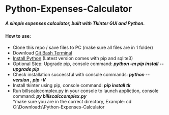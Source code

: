 # Python-Expenses-Calculator
##### A simple expenses calculator, built with Tkinter GUI and Python. 
#### How to use:
+ Clone this repo / save files to PC (make sure all files are in 1 folder)
+ Download [Git Bash Terminal](https://gitforwindows.org/)
+ [Install Python](https://www.python.org/downloads/) (Latest version comes with pip and sqlite3)
+ Optional Step: Upgrade pip, console command: ***python -m pip install --upgrade pip***
+ Check installation successful with console commands:   ***python --version ,  pip -V***
+ Install tkinter using pip, console command:   ***pip install tk***
+ Run billscalccomplex.py in your console to launch appliction, console command:   ***py billscalccomplex.py*** <br>
*make sure you are in the correct directory, Example:  cd C:\Downloads\Python-Expenses-Calculator



